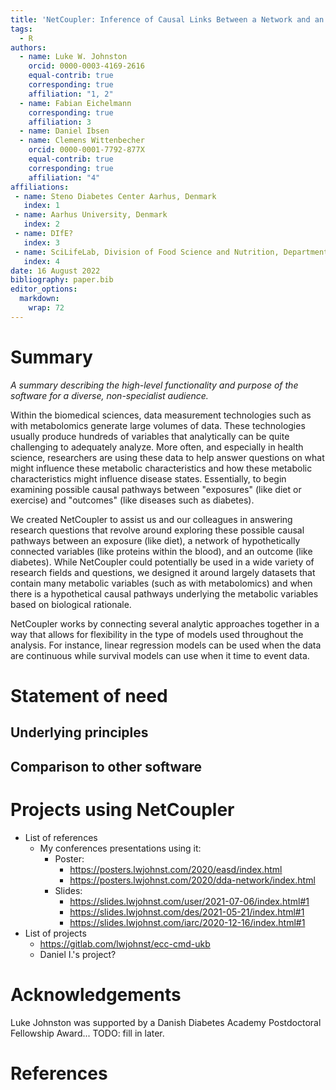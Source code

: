 ```yaml
---
title: 'NetCoupler: Inference of Causal Links Between a Network and an External Variable'
tags:
  - R
authors:
  - name: Luke W. Johnston
    orcid: 0000-0003-4169-2616
    equal-contrib: true 
    corresponding: true 
    affiliation: "1, 2"
  - name: Fabian Eichelmann
    corresponding: true 
    affiliation: 3
  - name: Daniel Ibsen
  - name: Clemens Wittenbecher
    orcid: 0000-0001-7792-877X
    equal-contrib: true 
    corresponding: true 
    affiliation: "4"
affiliations:
 - name: Steno Diabetes Center Aarhus, Denmark
   index: 1
 - name: Aarhus University, Denmark
   index: 2
 - name: DIfE?
   index: 3
 - name: SciLifeLab, Division of Food Science and Nutrition, Department of Biology and Biological Engineering, Chalmers University of Technology, Sweden
   index: 4
date: 16 August 2022
bibliography: paper.bib
editor_options: 
  markdown: 
    wrap: 72
---
```


# Summary

*A summary describing the high-level functionality and purpose of the
software for a diverse, non-specialist audience.*

Within the biomedical sciences, data measurement technologies such as
with metabolomics generate large volumes of data. These technologies
usually produce hundreds of variables that analytically can be quite
challenging to adequately analyze. More often, and especially in health
science, researchers are using these data to help answer questions on
what might influence these metabolic characteristics and how these
metabolic characteristics might influence disease states. Essentially,
to begin examining possible causal pathways between "exposures" (like
diet or exercise) and "outcomes" (like diseases such as diabetes).


We created NetCoupler to assist us and our colleagues in answering
research questions that revolve around exploring these possible causal
pathways between an exposure (like diet), a network of hypothetically
connected variables (like proteins within the blood), and an outcome
(like diabetes). While NetCoupler could potentially be used in a wide
variety of research fields and questions, we designed it around largely
datasets that contain many metabolic variables (such as with
metabolomics) and when there is a hypothetical causal pathways
underlying the metabolic variables based on biological rationale.

NetCoupler works by connecting several analytic approaches together in a
way that allows for flexibility in the type of models used throughout
the analysis. For instance, linear regression models can be used when
the data are continuous while survival models can use when it time to
event data.

# Statement of need

## Underlying principles

## Comparison to other software

# Projects using NetCoupler

-   List of references
    -   My conferences presentations using it:
        -   Poster:
            -   <https://posters.lwjohnst.com/2020/easd/index.html>
            -   <https://posters.lwjohnst.com/2020/dda-network/index.html>
        -   Slides:
            -   <https://slides.lwjohnst.com/user/2021-07-06/index.html#1>
            -   <https://slides.lwjohnst.com/des/2021-05-21/index.html#1>
            -   <https://slides.lwjohnst.com/iarc/2020-12-16/index.html#1>
-   List of projects
    -   <https://gitlab.com/lwjohnst/ecc-cmd-ukb>
    -   Daniel I.'s project?

# Acknowledgements

Luke Johnston was supported by a Danish Diabetes Academy Postdoctoral
Fellowship Award... TODO: fill in later.

# References
